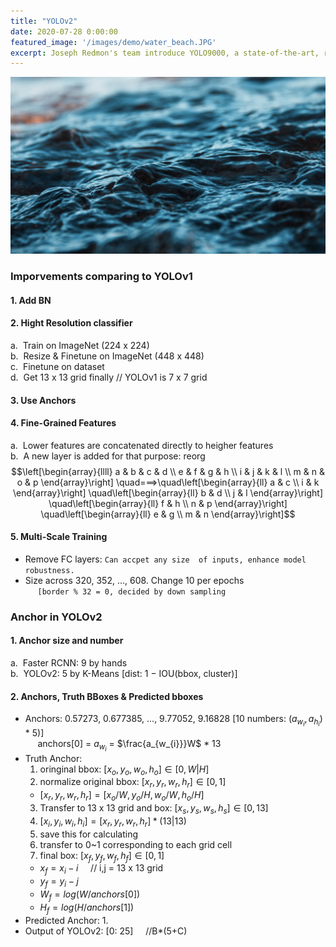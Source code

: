 ```yaml
---
title: "YOLOv2"
date: 2020-07-28 0:00:00
featured_image: '/images/demo/water_beach.JPG'
excerpt: Joseph Redmon's team introduce YOLO9000, a state-of-the-art, real-time object detection system that can detect over 9000 object categories.
---
```

<head>
    <script src="https://cdn.mathjax.org/mathjax/latest/MathJax.js?config=TeX-AMS-MML_HTMLorMML" type="text/javascript"></script>
    <script type="text/x-mathjax-config">
        MathJax.Hub.Config({
            tex2jax: {
            skipTags: ['script', 'noscript', 'style', 'textarea', 'pre'],
            inlineMath: [['$','$']]
            }
        });
    </script>
</head>

![image](/images/demo/water_beach.JPG)

### Imporvements comparing to YOLOv1
#### 1. Add BN
#### 2. Hight Resolution classifier
a. &nbsp;Train on ImageNet (224 x 224)<br>
b. &nbsp;Resize & Finetune on ImageNet (448 x 448)<br>
c. &nbsp;Finetune on dataset<br>
d. &nbsp;Get 13 x 13 grid finally   // YOLOv1 is 7 x 7 grid
#### 3. Use Anchors
#### 4. Fine-Grained Features
a. &nbsp;Lower features are concatenated directly to heigher features<br>
b. &nbsp;A new layer is added for that purpose: reorg<br>
$$\left[\begin{array}{llll}
a & b & c & d \\
e & f & g & h \\
i & j & k & l \\
m & n & o & p
\end{array}\right] \quad===>\quad\left[\begin{array}{ll}
a & c \\
i & k
\end{array}\right] \quad\left[\begin{array}{ll}
b & d \\
j & l
\end{array}\right] \quad\left[\begin{array}{ll}
f & h \\
n & p
\end{array}\right] \quad\left[\begin{array}{ll}
e & g \\
m & n
\end{array}\right]$$

#### 5. Multi-Scale Training
* Remove FC layers: `Can accpet any size  of inputs, enhance model robustness.`
* Size across 320, 352, ..., 608. Change 10 per epochs<br>
&nbsp;&nbsp;&nbsp;&nbsp;&nbsp;`[border % 32 = 0, decided by down sampling`

### Anchor in YOLOv2
#### 1. Anchor size and number
a. &nbsp;Faster RCNN: 9 by hands<br>
b. &nbsp;YOLOv2: 5 by K-Means [dist:  1 − IOU(bbox, cluster)]

#### 2. Anchors, Truth BBoxes & Predicted bboxes
* Anchors: 0.57273, 0.677385, ..., 9.77052, 9.16828 [10 numbers: ($a_{w_{i}}, a_{h_{i}}$) * 5)]<br>
&nbsp;&nbsp;&nbsp;&nbsp;&nbsp;anchors[0] = $a_{w_{i}}$ = $\frac{a_{w_{i}}}W$ * 13
* Truth Anchor:
  1. oringinal bbox: $[x_{o}, y_{o}, w_{o}, h_{o}]\in[0, W|H]$
  2. normalize original bbox: $[x_{r}, y_{r}, w_{r}, h_{r}]\in[0, 1]$
    *  $[x_{r}, y_{r}, w_{r}, h_{r}] = [x_{o}/W, y_{o}/H, w_{o}/W, h_{o}/H]$
  3. Transfer to 13 x 13 grid and box: $[x_{s}, y_{s}, w_{s}, h_{s}]\in[0, 13]$
    1. $[x_{i}, y_{i}, w_{i}, h_{i}] = [x_{r}, y_{r}, w_{r}, h_{r}] * (13|13)$
    2. save this for calculating
    3. transfer to 0~1 corresponding to each grid cell
  4. final box: $[x_{f}, y_{f}, w_{f}, h_{f}]\in[0, 1]$
    * $x_{f} = x_{i} - i$ &nbsp;&nbsp;&nbsp;&nbsp;// i,j = 13 x 13 grid
    * $y_{f} = y_{i} - j$
    * $W_{f} = log(W/anchors[0])$
    * $H_{f} = log(H/anchors[1])$
* Predicted Anchor:
  1.
* Output of YOLOv2: [0: 25] &nbsp;&nbsp;&nbsp;&nbsp;//B*(5+C)

